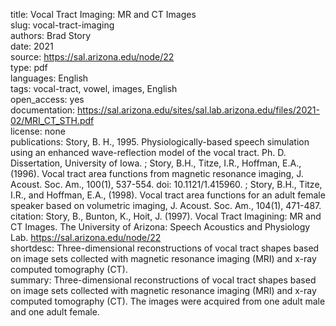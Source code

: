 title: Vocal Tract Imaging: MR and CT Images  
slug: vocal-tract-imaging  
authors: Brad Story  
date: 2021  
source: https://sal.arizona.edu/node/22  
type: pdf  
languages: English  
tags: vocal-tract, vowel, images, English  
open_access: yes  
documentation: https://sal.arizona.edu/sites/sal.lab.arizona.edu/files/2021-02/MRI_CT_STH.pdf  
license: none  
publications: Story, B. H., 1995. Physiologically-based speech simulation using an enhanced wave-reflection model of the vocal tract. Ph. D. Dissertation, University of Iowa. ; Story, B.H., Titze, I.R., Hoffman, E.A., (1996). Vocal tract area functions from magnetic resonance imaging, J. Acoust. Soc. Am., 100(1), 537-554. doi: 10.1121/1.415960. ; Story, B.H., Titze, I.R., and Hoffman, E.A., (1998). Vocal tract area functions for an adult female speaker based on volumetric imaging, J. Acoust. Soc. Am., 104(1), 471-487.  
citation: Story, B., Bunton, K., Hoit, J. (1997). Vocal Tract Imagining: MR and CT Images. The University of Arizona: Speech Acoustics and Physiology Lab. https://sal.arizona.edu/node/22  
shortdesc: Three-dimensional reconstructions of vocal tract shapes based on image sets collected with magnetic resonance imaging (MRI) and x-ray computed tomography (CT).  
summary: Three-dimensional reconstructions of vocal tract shapes based on image sets collected with magnetic resonance imaging (MRI) and x-ray computed tomography (CT). The images were acquired from one adult male and one adult female.  
